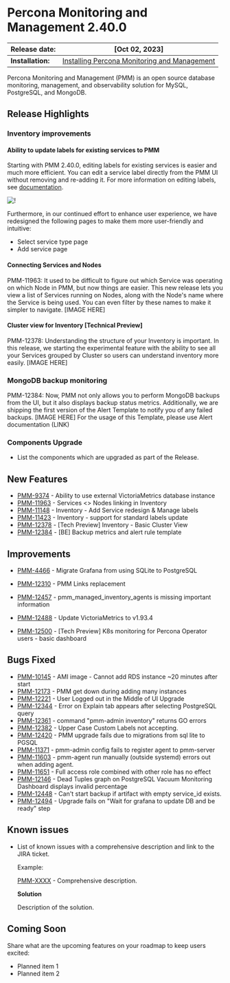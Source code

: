 
# Percona Monitoring and Management 2.40.0


| **Release date:** | [Oct 02, 2023]                                                                                    |
| ----------------- | ----------------------------------------------------------------------------------------------- |
| **Installation:** | [Installing Percona Monitoring and Management](https://www.percona.com/software/pmm/quickstart) |

Percona Monitoring and Management (PMM) is an open source database monitoring, management, and observability solution for MySQL, PostgreSQL, and MongoDB.

<!---

!!! caution alert alert-warning "Important/Caution"
    Crucial points that need emphasis:

    - Important: A significant point that deserves emphasis.
    - Caution: Used to mean 'Continue with care'.

--->

## Release Highlights

### Inventory improvements

#### Ability to update labels for existing services to PMM  

Starting with PMM 2.40.0, editing labels for existing services is easier and much more efficient. You can edit a service label directly from the PMM UI without removing and re-adding it. For more information on editing labels, see [documentation](https://docs.percona.com/percona-monitoring-and-management/details/dashboards/dashboard-inventory.html#editing-labels-for-a-service).

  ![!](../../_images/PMM_access_edit_labels.png)

Furthermore, in our continued effort  to enhance user experience, we have redesigned the following pages to make them more user-friendly and intuitive:

- Select service type page
- Add service page


#### Connecting Services and Nodes  
PMM-11963: It used to be difficult to figure out which Service was operating on which Node in PMM, but now things are easier. This new release lets you view a list of Services running on Nodes, along with the Node's name where the Service is being used. You can even filter by these names to make it simpler to navigate.
[IMAGE HERE]

#### Cluster view for Inventory [Technical Preview]
PMM-12378: Understanding the structure of  your Inventory is important. In this release, we starting the experimental feature with the ability to see all your Services grouped by Cluster so users can understand inventory more easily. 
[IMAGE HERE]

 

### MongoDB backup monitoring 
PMM-12384: Now, PMM not only allows you to perform MongoDB backups from the UI, but it also displays backup status metrics. Additionally, we are shipping the first version of the Alert Template to notify you of any failed backups.
[IMAGE HERE]
For the usage of this Template, please use Alert documentation (LINK)


### Components Upgrade
- List the components which are upgraded as part of the Release.

## New Features

- [PMM-9374](https://jira.percona.com/browse/PMM-9374) - Ability to use external VictoriaMetrics database instance
- [PMM-11963](https://jira.percona.com/browse/PMM-11963) - Services <> Nodes linking in Inventory
- [PMM-11148](https://jira.percona.com/browse/PMM-11148) - Inventory - Add Service redesign & Manage labels
- [PMM-11423](https://jira.percona.com/browse/PMM-11423) - Inventory - support for standard labels update
- [PMM-12378](https://jira.percona.com/browse/PMM-12378) - [Tech Preview] Inventory - Basic Cluster View
- [PMM-12384](https://jira.percona.com/browse/PMM-12378) - [BE] Backup metrics and alert rule template




## Improvements

- [PMM-4466](https://jira.percona.com/browse/PMM-9769) - Migrate Grafana from using SQLite to PostgreSQL

- [PMM-12310](https://jira.percona.com/browse/PMM-12310) - PMM Links replacement

- [PMM-12457](https://jira.percona.com/browse/PMM-12457) - pmm_managed_inventory_agents is missing important information
- [PMM-12488](https://jira.percona.com/browse/PMM-12488) - Update VictoriaMetrics to v1.93.4
- [PMM-12500](https://jira.percona.com/browse/PMM-12500) - [Tech Preview] K8s monitoring for Percona Operator users - basic dashboard


## Bugs Fixed


- [PMM-10145](https://jira.percona.com/browse/PMM-10145) - AMI image - Cannot add RDS instance ~20 minutes after start
- [PMM-12173](https://jira.percona.com/browse/PMM-12173) - PMM get down during adding many instances
- [PMM-12221](https://jira.percona.com/browse/PMM-12221) - User Logged out in the Middle of UI Upgrade
- [PMM-12344](https://jira.percona.com/browse/PMM-12344) - Error on Explain tab appears after selecting PostgreSQL query
- [PMM-12361](https://jira.percona.com/browse/PMM-12361) - command "pmm-admin inventory" returns GO errors
- [PMM-12382](https://jira.percona.com/browse/PMM-12382) - Upper Case Custom Labels not accepting.
- [PMM-12420](https://jira.percona.com/browse/PMM-12420) - PMM upgrade fails due to migrations from sql lite to PGSQL
- [PMM-11371](https://jira.percona.com/browse/PMM-11371) - pmm-admin config fails to register agent to pmm-server
- [PMM-11603](https://jira.percona.com/browse/PMM-11603) - pmm-agent run manually (outside systemd) errors out when adding agent.
- [PMM-11651](https://jira.percona.com/browse/PMM-11651)  - Full access role combined with other role has no effect
- [PMM-12146](https://jira.percona.com/browse/PMM-12146) - Dead Tuples graph on PostgreSQL Vacuum Monitoring Dashboard displays invalid percentage
- [PMM-12448](https://jira.percona.com/browse/PMM-12448) - Can't start backup if artifact with empty service_id exists.
- [PMM-12494](https://jira.percona.com/browse/PMM-12494) - Upgrade fails on "Wait for grafana to update DB and be ready" step


## Known issues

- ​List of known issues with a  comprehensive description and link to the JIRA ticket.

    Example:

    [PMM-XXXX](https://jira.percona.com/browse/PMM-XXXX) - Comprehensive description.


    **Solution**

    Description of the solution.


## Coming Soon

  Share what are the upcoming features on your roadmap to keep users excited:

- Planned item 1
- Planned item 2
